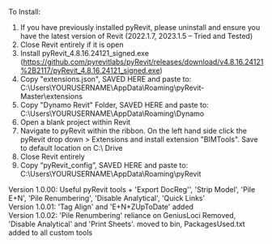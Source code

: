 To Install:

1.	If you have previously installed pyRevit, please uninstall and ensure you have the latest version of Revit (2022.1.7, 2023.1.5 – Tried and Tested)
2.	Close Revit entirely if it is open
3.	Install pyRevit_4.8.16.24121_signed.exe (https://github.com/pyrevitlabs/pyRevit/releases/download/v4.8.16.24121%2B2117/pyRevit_4.8.16.24121_signed.exe)
4.	Copy "extensions.json", SAVED HERE and paste to: C:\Users\YOURUSERNAME\AppData\Roaming\pyRevit-Master\extensions
5.	Copy "Dynamo Revit" Folder, SAVED HERE and paste to: C:\Users\YOURUSERNAME\AppData\Roaming\Dynamo
6.	Open a blank project within Revit
7.	Navigate to pyRevit within the ribbon. On the left hand side click the pyRevit drop down > Extensions and install extension "BIMTools". Save to default location on C:\ Drive
8.	Close Revit entirely
9.	Copy “pyRevit_config”, SAVED HERE and paste to: C:\Users\YOURUSERNAME\AppData\Roaming\pyRevit



Version 1.0.00: Useful pyRevit tools + 'Export DocReg'', 'Strip Model', 'Pile E+N', 'Pile Renumbering', 'Disable Analytical', 'Quick Links' \
Version 1.0.01: 'Tag Align' and 'E+N+ZUpToDate' added \
Version 1.0.02: 'Pile Renumbering' reliance on GeniusLoci Removed, 'Disable Analytical' and 'Print Sheets'. moved to bin, PackagesUsed.txt added to all custom tools
